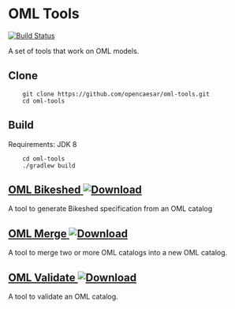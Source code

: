 # OML Tools

[![Build Status](https://travis-ci.org/opencaesar/oml-tools.svg?branch=master)](https://travis-ci.org/opencaesar/oml-tools)

A set of tools that work on OML models.

## Clone
```
    git clone https://github.com/opencaesar/oml-tools.git
    cd oml-tools
```
      
## Build
Requirements: JDK 8
```
    cd oml-tools
    ./gradlew build
```

## [OML Bikeshed](oml-bikeshed)[ ![Download](https://api.bintray.com/packages/opencaesar/oml-tools/oml-bikeshed/images/download.svg) ](https://bintray.com/opencaesar/oml-tools/oml-bikeshed/_latestVersion)

A tool to generate Bikeshed specification from an OML catalog

## [OML Merge](oml-merge)[ ![Download](https://api.bintray.com/packages/opencaesar/oml-tools/oml-merge/images/download.svg) ](https://bintray.com/opencaesar/oml-tools/oml-merge/_latestVersion)

A tool to merge two or more OML catalogs into a new OML catalog. 

## [OML Validate](oml-validate)[ ![Download](https://api.bintray.com/packages/opencaesar/oml-tools/oml-validate/images/download.svg) ](https://bintray.com/opencaesar/oml-tools/oml-validate/_latestVersion)

A tool to validate an OML catalog.
